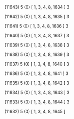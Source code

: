 (11643) 5 (0) [ 1, 3, 4, 8, 1634 ] 3 


(11642) 5 (0) [ 1, 3, 4, 8, 1635 ] 3 


(11641) 5 (0) [ 1, 3, 4, 8, 1636 ] 3 


(11640) 5 (0) [ 1, 3, 4, 8, 1637 ] 3 


(11639) 5 (0) [ 1, 3, 4, 8, 1638 ] 3 


(11638) 5 (0) [ 1, 3, 4, 8, 1639 ] 3 


(11637) 5 (0) [ 1, 3, 4, 8, 1640 ] 3 


(11636) 5 (0) [ 1, 3, 4, 8, 1641 ] 3 


(11635) 5 (0) [ 1, 3, 4, 8, 1642 ] 3 


(11634) 5 (0) [ 1, 3, 4, 8, 1643 ] 3 


(11633) 5 (0) [ 1, 3, 4, 8, 1644 ] 3 


(11632) 5 (0) [ 1, 3, 4, 8, 1645 ]  

